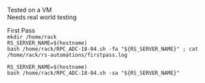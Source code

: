 Tested on a VM  
Needs real world testing  
  
First Pass  
`mkdir /home/rack`  
`RS_SERVER_NAME=$(hostname)`  
`bash /home/rack/RPC_ADC-18-04.sh -fa "${RS_SERVER_NAME}" ; cat /home/rack/rs-automations/firstpass.log`  
  
`RS_SERVER_NAME=$(hostname)`  
`bash /home/rack/RPC_ADC-18-04.sh -sa "${RS_SERVER_NAME}"`
